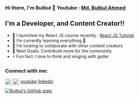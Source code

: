 ### Hi there, I'm Bulbul  👋 Youtube : [Md. Bulbul Ahmed](https://www.youtube.com/mdbulbulahmed)

## I'm a Developer, and Content Creator!!

- 🔭 I launched my React JS course recently : [React JS Tutorial](https://www.youtube.com/watch?v=8reMA_HrrM8&list=PLgLaziU_e4WxVeOgq2DiCtdJ5jiLpZ91o)
- 🌱 I’m currently learning everything 🤣
- 👯 I’m looking to collaborate with other content creators
- 🥅 Next Goals: Contribute more for the community
- ⚡ Fun fact: I love to think and singing with guiter

### Connect with me:

<img align="left" alt="Md. Bulbul Ahmed | YouTube" width="22px" src="https://cdn.jsdelivr.net/npm/simple-icons@v3/icons/youtube.svg" />[youtube](https://www.youtube.com/mdbulbulahmed)
<img align="left" alt="Md. Bulbul Ahmed | LinkedIn" width="22px" src="https://cdn.jsdelivr.net/npm/simple-icons@v3/icons/linkedin.svg" />[linkedin](https://www.linkedin.com/in/bulbulahmed9/)

[![Bulbul's GitHub stats](https://github-readme-stats.vercel.app/api?username=bulbulahmed9&count_private=true&show_icons=true&theme=dracula)](https://github.com/bulbulahmed9)
